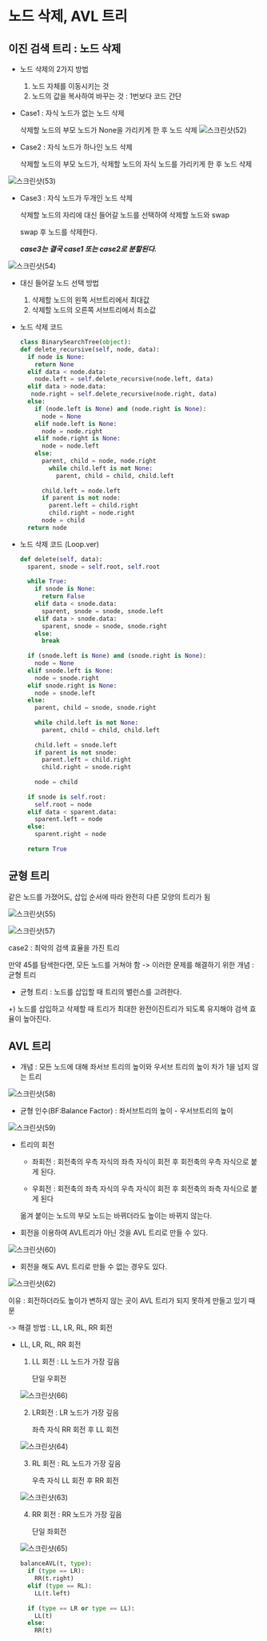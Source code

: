 # 노드 삭제, AVL 트리

## 이진 검색 트리 : 노드 삭제
- 노드 삭제의 2가지 방법
  1. 노드 자체를 이동시키는 것
  2. 노드의 값을 복사하여 바꾸는 것 : 1번보다 코드 간단

- Case1 : 자식 노드가 없는 노드 삭제
  
  삭제할 노드의 부모 노드가 None을 가리키게 한 후 노드 삭제
![스크린샷(52)](https://user-images.githubusercontent.com/81897536/168814225-f5164a09-c8f5-411d-b8c7-6f8d987e69b4.png)
- Case2 : 자식 노드가 하나인 노드 삭제

  삭제할 노드의 부모 노드가, 삭제할 노드의 자식 노드를 가리키게 한 후 노드 삭제
  
![스크린샷(53)](https://user-images.githubusercontent.com/81897536/168815096-9a41cc66-a77a-4beb-895b-a6db94261263.png)

- Case3 : 자식 노드가 두개인 노드 삭제

  삭제할 노드의 자리에 대신 들어갈 노드를 선택하여 삭제할 노드와 swap
  
  swap 후 노드를 삭제한다.
  
  ***case3는 결국 case1 또는 case2로 분할된다.***
  
![스크린샷(54)](https://user-images.githubusercontent.com/81897536/168815537-f832491e-eb63-4a34-a063-b6e7677e1429.png)

  
  
- 대신 들어갈 노드 선택 방법
  1. 삭제할 노드의 왼쪽 서브트리에서 최대값
  2. 삭제할 노드의 오른쪽 서브트리에서 최소값

- 노드 삭제 코드
  ```python
  class BinarySearchTree(object):
  def delete_recursive(self, node, data):
    if node is None:
      return None
    elif data < node.data:
      node.left = self.delete_recursive(node.left, data)
    elif data > node.data:
     node.right = self.delete_recursive(node.right, data)
    else:
      if (node.left is None) and (node.right is None):
        node = None
      elif node.left is None:
        node = node.right
      elif node.right is None:
        node = node.left
      else:
        parent, child = node, node.right
          while child.left is not None:
            parent, child = child, child.left
            
        child.left = node.left
        if parent is not node:
          parent.left = child.right
          child.right = node.right
        node = child
    return node
  ```

- 노드 삭제 코드 (Loop.ver)
  ```python
  def delete(self, data):
    sparent, snode = self.root, self.root
    
    while True:
      if snode is None:
        return False
      elif data < snode.data:
        sparent, snode = snode, snode.left
      elif data > snode.data:
        sparent, snode = snode, snode.right
      else:
        break
        
    if (snode.left is None) and (snode.right is None):
      node = None
    elif snode.left is None:
      node = snode.right
    elif snode.right is None:
      node = snode.left
    else:
      parent, child = snode, snode.right
      
      while child.left is not None:
        parent, child = child, child.left
        
      child.left = snode.left
      if parent is not snode:
        parent.left = child.right
        child.right = snode.right
        
      node = child
      
    if snode is self.root:
      self.root = node
    elif data < sparent.data:
      sparent.left = node
    else:
      sparent.right = node
    
    return True
  ```
  
## 균형 트리

같은 노드를 가졌어도, 삽입 순서에 따라 완전히 다른 모양의 트리가 됨

![스크린샷(55)](https://user-images.githubusercontent.com/81897536/168816438-9f2d42e2-a651-4a1f-ab58-c6a969c47081.png)

![스크린샷(57)](https://user-images.githubusercontent.com/81897536/168816490-33e79f85-48ab-4a68-ae74-744ec8d98c75.png)

case2 : 최악의 검색 효율을 가진 트리

만약 45를 탐색한다면, 모든 노드를 거쳐야 함 -> 이러한 문제를 해결하기 위한 개념 : 균형 트리

- 균형 트리 : 노드를 삽입할 때 트리의 밸런스를 고려한다.

+) 노드를 삽입하고 삭제할 때 트리가 최대한 완전이진트리가 되도록 유지해야 검색 효율이 높아진다.

## AVL 트리

- 개념 : 모든 노드에 대해 좌서브 트리의 높이와 우서브 트리의 높이 차가 1을 넘지 않는 트리

![스크린샷(58)](https://user-images.githubusercontent.com/81897536/168817616-dcfc01ef-04dd-4c9f-8857-14409c8ec6d5.png)

- 균형 인수(BF:Balance Factor) : 좌서브트리의 높이 - 우서브트리의 높이

![스크린샷(59)](https://user-images.githubusercontent.com/81897536/168817912-9ffbf799-cc2b-4413-a19a-a7f2c377f04e.png)

- 트리의 회전  

  - 좌회전 : 회전축의 우측 자식의 좌측 자식이 회전 후 회전축의 우측 자식으로 붙게 된다.
  
  - 우회전 : 회전축의 좌측 자식의 우측 자식이 회전 후 회전축의 좌측 자식으로 붙게 된다
  
  옮겨 붙이는 노드의 부모 노드는 바뀌더라도 높이는 바뀌지 않는다.
  
- 회전을 이용하여 AVL트리가 아닌 것을 AVL 트리로 만들 수 있다.
  
![스크린샷(60)](https://user-images.githubusercontent.com/81897536/168852861-c268e90f-4218-42a8-905f-8658968a868b.png)

- 회전을 해도 AVL 트리로 만들 수 없는 경우도 있다.

![스크린샷(62)](https://user-images.githubusercontent.com/81897536/168853645-b44d9f34-4be8-49a1-a145-9a18eb4ffd4f.png)
  
  이유 : 회전하더라도 높이가 변하지 않는 곳이 AVL 트리가 되지 못하게 만들고 있기 때문
  
  -> 해결 방법 : LL, LR, RL, RR 회전
  
- LL, LR, RL, RR 회전

  1. LL 회전 : LL 노드가 가장 깊음
  
      단일 우회전
      
    ![스크린샷(66)](https://user-images.githubusercontent.com/81897536/168856236-29d16bd9-b710-4c08-b6dd-4f942c918e8a.png)
    
  2. LR회전 : LR 노드가 가장 깊음
  
      좌측 자식 RR 회전 후 LL 회전 
    
    ![스크린샷(64)](https://user-images.githubusercontent.com/81897536/168855786-66f3503d-421f-47b0-b7c3-b6c8186775a6.png)
    
  3. RL 회전 : RL 노드가 가장 깊음
  
      우측 자식 LL 회전 후 RR 회전
    
    ![스크린샷(63)](https://user-images.githubusercontent.com/81897536/168855605-e59a1d92-30d6-46f1-901c-b166396f3454.png)

  4. RR 회전 : RR 노드가 가장 깊음
  
      단일 좌회전
    
    ![스크린샷(65)](https://user-images.githubusercontent.com/81897536/168856006-03384e04-b9b1-45d9-9ee1-d1ee291664ad.png)
  
  ```python
  balanceAVL(t, type):
    if (type == LR):
      RR(t.right)
    elif (type == RL):
      LL(t.left)
      
    if (type == LR or type == LL):
      LL(t)
    else:
      RR(t)
  ```
  
  


  
